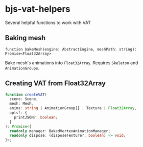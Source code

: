 # bjs-vat-helpers

Several helpful functions to work with VAT

## Baking mesh

`function bakeMesh(engine: AbstractEngine, meshPath: string): Promise<Float32Array>`

Bake mesh's animations into `Float32Array`. Requires `Skeleton` and `AnimationGroups`.

## Creating VAT from Float32Array

```typescript
function createVAT(
  scene: Scene,
  mesh: Mesh,
  anims: string | AnimationGroup[] | Texture | Float32Array,
  opts?: {
    printJSON?: boolean;
  }
): Promise<{
  readonly manager: BakedVertexAnimationManager;
  readonly dispose: (disposeTexture?: boolean) => void;
}>;
```
